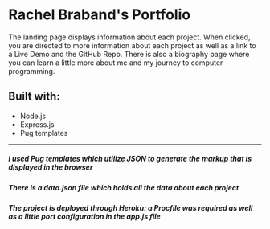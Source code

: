 # Rachel Braband's Portfolio

The landing page displays information about each project. When clicked, you are directed to more information about each project as well as a link to a Live Demo and the GitHub Repo. There is also a biography page where you can learn a little more about me and my journey to computer programming.

## Built with:
  * Node.js
  * Express.js
  * Pug templates

***** 

##### I used Pug templates which utilize JSON to generate the markup that is displayed in the browser
##### There is a data.json file which holds all the data about each project
##### The project is deployed through Heroku: a Procfile was required as well as a little port configuration in the app.js file
 